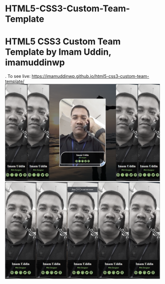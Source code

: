 # HTML5-CSS3-Custom-Team-Template
<h1>HTML5 CSS3 Custom Team Template by Imam Uddin, imamuddinwp</h1>.
To see live: <a href="https://imamuddinwp.github.io/html5-css3-custom-team-template/">https://imamuddinwp.github.io/html5-css3-custom-team-template/</a>
    <img src="/html5-css3-cutom-team-template.png" alt="imamuddinwp" /> 
    <img src="/html5-css3-cutom-team-template-.png" alt="imamuddinwp-imamuddin" />


